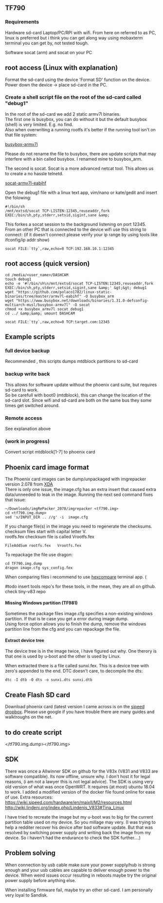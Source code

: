 ## TF790

### Requirements 

Hardware sd-card Laptop/PC/RPI with wifi. From here on referred to as PC, linux is preferred but i think you can get along way using mobaxterm terminal you can get by, not tested tough.

Software socat (arm) and socat on your PC

## root access (Linux with explanation)

Format the sd-card using the device 'Format SD' function on the device.  
Power down the device -> place sd-card in the PC.

### Create a shell script file on the root of the sd-card called "debug1"

In the root of the sd-card we add 2 static armv7l binaries.  
The first one is busybox, you can do without it but the default busybox (shell) is very limited. E.g. no find.  
Also when overwriting a running rootfs it's better if the running tool isn't on that file system:

[busybox-armv7l](https://www.busybox.net/downloads/binaries/1.31.0-defconfig-multiarch-musl/busybox-armv7l)

Please do not rename the file to busybox, there are update scripts that may interfere with a bin called busybox. I renamed mine to busybox\_arm.

The second is socat. Socat is a more advanced netcat tool. This allows us to create a no hassle telnetd.

[socat-armv7l-eabihf](https://github.com/polaco1782/linux-static-binaries/tree/master/armv7l-eabihf)

Open the debug1 file with a linux text app, vim/nano or kate/gedit and insert the folowing:

```plaintext
#!/bin/sh
/mnt/extsd/socat TCP-LISTEN:12345,reuseaddr,fork EXEC:/bin/sh,pty,stderr,setsid,sigint,sane &amp;
```

This forkes a socat session to the background listening on port 12345.  
From an other PC that is connected to the device wifi use this string to connect:
(if it doesn't connect please verify your ip range by using tools like ifconfig/ip addr show)

```plaintext
socat FILE:`tty`,raw,echo=0 TCP:192.168.10.1:12345
```

## root access (quick version)

```plaintext
cd /media/<user_name>/DASHCAM
touch debug1
echo -e '#!/bin/sh\n/mnt/extsd/socat TCP-LISTEN:12345,reuseaddr,fork EXEC:/bin/sh,pty,stderr,setsid,sigint,sane &amp;' &gt;&gt; debug1
wget "https://github.com/polaco1782/linux-static-binaries/tree/master/armv7l-eabihf" -O busybox_arm
wget "https://www.busybox.net/downloads/binaries/1.31.0-defconfig-multiarch-musl/busybox-armv7l" -O socat
chmod +x busybox_armv7l socat debug1
cd ../ &amp;&amp; umount DASHCAM
```

```plaintext
socat FILE:`tty`,raw,echo=0 TCP:target.com:12345
```

## Example scripts

### full device backup

Recommended , this scripts dumps mtdblock partitions to sd-card

### backup write back

This allows for software update without the phoenix card suite, but requires sd-card to work.  
So be carefull with boot0 (mtdblock), this can change the location of the sd-card slot. Since wifi and sd-card are both on the same bus they some times get switched around.

### Remote access

See explanation above

### (work in progress)

Convert script mtdblock\[1-7\] to phoenix card

## Phoenix card image format

The Phoenix card images can be dump/unpackaged with imgrepacker version 2.078 from [XDA](https://xdaforums.com/tags/imgrepacker/)  
There is only one issue, the image.cfg has an extra insert that caused extra data/unneeded to leak in the image. Running the next sed command fixes that issue:

```plaintext
~/Downloads/imgRePacker_2078/imgrepacker <tf790.img>
cd <tf790.img.dump>
sed 's/INPUT_DIR .. //g' -i  image.cfg
```

If you change file(s) in the image you need to regenerate the checksums. checksum files start with capital letter V.  
rootfs.fex checksum file is called Vrootfs.fex

```plaintext
FileAddSum rootfs.fex   Vrootfs.fex
```

To repackage the file use dragon:

```plaintext
cd TF790.img.dump
dragon image.cfg sys_config.fex
```

When comparing files i recommend to use [hexcompare](http://sourceforge.net/projects/hexcompare/) terminal app. (

#todo insert tools repo's for these tools, in the mean, they are all on github. check tiny-v83 repo

#### Missing Windows partition (TF981)

Sometimes the package files image.cfg specifies a non-existing windows partition. If that is te case you get a error during image dump.   
Using force option allows you to finish the dump, remove the windows partition line from the cfg and you can repackage the file.

#### Extract device tree

The device tree is in the image twice, i have figured out why. One therory is that one is used by u-boot and the other is used by Linux.

When extracted there is a file called sunxi.fex. This is a device tree with zero's appended to the end. DTC doesn't care, to decompile the dts:

```plaintext
dtc -I dtb -O dts -o sunxi.dts sunxi.dtb
```

## Create Flash SD card

Download phoenix card (latest version I came across is on the [sipeed dropbox](https://drive.google.com/drive/folders/1wlpU_TwwpGMRikLlfoGm5CIqnpij8AC2). Please use google if you have trouble there are many guides and walktroughs on the net.

## to do create script

\</tf790.img.dump>\</tf790.img>

## SDK ##
There was once a Allwinner SDK on github for the V83x (V831 and V833 are software compatible). Its now offline, unsure why. I don't host it for legal reasons, (i am not a lawyer this is not legal advice). 
The SDK is using very old version of what was once OpenWRT. It requires (at most) ubuntu 18.04 to work. I added a modified version of the docker file found online for ease of use.
Extra resources:
https://wiki.sipeed.com/hardware/en/maixII/M2/resources.html
http://wiki.lindeni.org/index.php/Lindenis_V833#Tina_Linux

I have tried to recreate the image but my u-boot was to big for the current partition table used on my device. So you millage may very. (I was trying to help a redditer recover his device after bad software update. But that was resolved by switching power supply and writing back the image from my device. So i haven't had the endurance to check the SDK further....)

## Problem solving

When connection by usb cable make sure your power supply/hub is strong enough and your usb cables are capable to deliver enough power to the device. When weird issues occur resulting in reboots maybe try the original power supply before anything else.

When installing firmware fail, maybe try an other sd-card. I am personally very loyal to Sandisk.